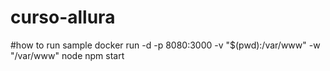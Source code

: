 # curso-allura
#how to run sample
docker run -d -p 8080:3000 -v "$(pwd):/var/www" -w "/var/www" node npm start